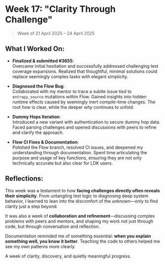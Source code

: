 # Week 17: "Clarity Through Challenge"

> Week of 21 April 2025 – 24 April 2025

## What I Worked On:

- **Finalized & submitted #3655**:  
  Overcame initial hesitation and successfully addressed challenging test
  coverage expansions. Realized that thoughtful, minimal solutions could replace
  seemingly complex tasks with elegant simplicity.

- **Diagnosed the Flow Bug**:  
  Collaborated with my mentor to trace a subtle issue tied to `entropy_source`
  mutations within Flow. Gained insights into hidden runtime effects caused by
  seemingly inert compile-time changes. The root _how_ is clear, while the
  deeper _why_ continues to unfold.

- **Dummy Hops Iteration**:  
  Introduced a new variant with authentication to secure dummy hop data. Faced
  parsing challenges and opened discussions with peers to refine and clarify the
  approach.

- **Flow CI Fixes & Documentation**:  
  Polished the Flow branch, resolved CI issues, and deepened my understanding
  through documentation. Spent time articulating the purpose and usage of key
  functions, ensuring they are not only technically accurate but also clear for
  LDK users.

## Reflections:

This week was a testament to how **facing challenges directly often reveals
their simplicity**. From untangling test logic to diagnosing deep system
behavior, I learned to lean into the discomfort of the unknown—only to find
clarity just a step beyond.

It was also a week of **collaboration and refinement**—discussing complex
problems with peers and mentors, and shaping my work not just through code, but
through conversation and reflection.

Documentation reminded me of something essential: **when you explain something
well, you know it better**. Teaching the code to others helped me see my own
patterns more clearly.

A week of clarity, discovery, and quietly meaningful progress.
